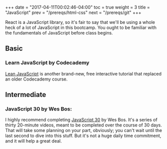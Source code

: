 +++
date = "2017-04-11T00:02:46-04:00"
toc = true
weight = 3
title = "JavaScript"
prev = "/prereqs/html-css"
next = "/prereqs/git"
+++

React is a JavaScript library, so it's fair to say that we'll be using a whole heck of a lot of JavaScript in this bootcamp. You ought to be familiar with the fundamentals of JavaScript before class begins.

## Basic

### Learn JavaScript by Codecademy

[Lean JavaScript](https://www.codecademy.com/learn/learn-javascript) is another brand-new, free interactive tutorial that replaced an older Codecademy course.

## Intermediate

### JavaScript 30 by Wes Bos:

I highly recommend completing [JavaScript 30](https://javascript30.com/) by Wes Bos. It's a series of thirty 20-minute videos, meant to be completed over the course of 30 days. That will take some planning on your part, obviously; you can't wait until the last second to dive into this stuff. But it's not a huge daily time commitment, and it will help a great deal.